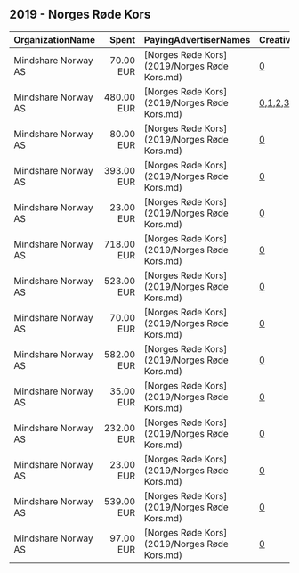 ## 2019 - Norges Røde Kors 
|OrganizationName|Spent|PayingAdvertiserNames|CreativeUrls|Impressions|Genders|AgeBrackets|CountryCodes|BillingAddresses|CandidateBallotInformation|
|:---|---:|:---|:---|---:|:---|:---|:---|:---|:---|
|Mindshare Norway AS|70.00 EUR|[Norges Røde Kors](2019/Norges Røde Kors.md)|[0](https://www.snap.com/political-ads/asset/76ff2971b3dc9974927765757befb036585fca3846ee9a85072ba97a461c3ce1?mediaType=mp4)|46,180||17-20|norway|"Kongens gate 6,Oslo,0153,NO"||
|Mindshare Norway AS|480.00 EUR|[Norges Røde Kors](2019/Norges Røde Kors.md)|[0](https://www.snap.com/political-ads/asset/eae7891273d3b81327514920025df5c61658f03341bceff3b45d620900215162?mediaType=mp4),[1](https://www.snap.com/political-ads/asset/3a23521a33827159b70cb23c1a5b1f0866df610e05652c147fe1e3af3ce87622?mediaType=png),[2](https://www.snap.com/political-ads/asset/2a05a7b6277f8811fa4419375b529f0819a3e6a444501f149360b0caa58dc32a?mediaType=mp4),[3](https://www.snap.com/political-ads/asset/65e5d087a2057098de22bd2bad0632f366f9cb88b6e01c37baa7dd7a1fe32652?mediaType=png),[4](https://www.snap.com/political-ads/asset/e433ce58d4b1e332c56a2b09c12a5715dec0ee25baae65b2fb162ffd9d4209a4?mediaType=png),[5](https://www.snap.com/political-ads/asset/456b26d3af7e1af98f630b2032536147e61bbbe14edd6bf5ecc21b7d5209376b?mediaType=mp4)|1,349,502||20+|norway|"Kongens gate 6,Oslo,0153,NO"||
|Mindshare Norway AS|80.00 EUR|[Norges Røde Kors](2019/Norges Røde Kors.md)|[0](https://www.snap.com/political-ads/asset/0ff2779fdd6887a8df7afdd457a4b28eaba96c6af92eb7b1427b8a340b6c0f43?mediaType=mp4)|56,313||17-20|norway|"Kongens gate 6,Oslo,0153,NO"||
|Mindshare Norway AS|393.00 EUR|[Norges Røde Kors](2019/Norges Røde Kors.md)|[0](https://www.snap.com/political-ads/asset/1e46c530e7b6d6ed4d46e30db4a62456cdd83f3accfa3813202e75f7c6ebdf00?mediaType=mp4)|97,733||25+|norway|"Kongens gate 6,Oslo,0153,NO"||
|Mindshare Norway AS|23.00 EUR|[Norges Røde Kors](2019/Norges Røde Kors.md)|[0](https://www.snap.com/political-ads/asset/d97a49121b4cc3e1efbe9f10d18235e333903d63a8ed745f4e1d9c7f8f76f029?mediaType=mp4)|13,063||17-20|norway|"Kongens gate 6,Oslo,0153,NO"||
|Mindshare Norway AS|718.00 EUR|[Norges Røde Kors](2019/Norges Røde Kors.md)|[0](https://www.snap.com/political-ads/asset/0ff2779fdd6887a8df7afdd457a4b28eaba96c6af92eb7b1427b8a340b6c0f43?mediaType=mp4)|359,315||17-20|norway|"Kongens gate 6,Oslo,0153,NO"||
|Mindshare Norway AS|523.00 EUR|[Norges Røde Kors](2019/Norges Røde Kors.md)|[0](https://www.snap.com/political-ads/asset/f385437bcf835fefa6b623c04b7b73ab9a0fd977705f46c47c0de86a493fb51a?mediaType=mp4)|282,902||17-20|norway|"Kongens gate 6,Oslo,0153,NO"||
|Mindshare Norway AS|70.00 EUR|[Norges Røde Kors](2019/Norges Røde Kors.md)|[0](https://www.snap.com/political-ads/asset/70ede038267bc8e01cfeb556c8d209095be5b66f6519c452d490b625c535abf6?mediaType=mp4)|50,127||17-20|norway|"Kongens gate 6,Oslo,0153,NO"||
|Mindshare Norway AS|582.00 EUR|[Norges Røde Kors](2019/Norges Røde Kors.md)|[0](https://www.snap.com/political-ads/asset/70ede038267bc8e01cfeb556c8d209095be5b66f6519c452d490b625c535abf6?mediaType=mp4)|316,412||17-20|norway|"Kongens gate 6,Oslo,0153,NO"||
|Mindshare Norway AS|35.00 EUR|[Norges Røde Kors](2019/Norges Røde Kors.md)|[0](https://www.snap.com/political-ads/asset/c17cc3050f93bd4d75df71f823e8a064c6f5b3b661ec5db0a98a911217be8d63?mediaType=mp4)|15,960||25+|norway|"Kongens gate 6,Oslo,0153,NO"||
|Mindshare Norway AS|232.00 EUR|[Norges Røde Kors](2019/Norges Røde Kors.md)|[0](https://www.snap.com/political-ads/asset/e4d65bbdd9594f4a55e3169b7767f6b6974181f43f3d81c6e9bb8adaa0595bbd?mediaType=mp4)|64,146||25+|norway|"Kongens gate 6,Oslo,0153,NO"||
|Mindshare Norway AS|23.00 EUR|[Norges Røde Kors](2019/Norges Røde Kors.md)|[0](https://www.snap.com/political-ads/asset/095f9e081ebf2a27233de088a475a34b12811a3d34ee7636f40f10970c6b0a9c?mediaType=mp4)|13,175||17-20|norway|"Kongens gate 6,Oslo,0153,NO"||
|Mindshare Norway AS|539.00 EUR|[Norges Røde Kors](2019/Norges Røde Kors.md)|[0](https://www.snap.com/political-ads/asset/dd4c08355b3b23247ac8fc993d9972dc0409ae12167a711db2f4d0c2afda8761?mediaType=mp4)|311,465||17-20|norway|"Kongens gate 6,Oslo,0153,NO"||
|Mindshare Norway AS|97.00 EUR|[Norges Røde Kors](2019/Norges Røde Kors.md)|[0](https://www.snap.com/political-ads/asset/dd4c08355b3b23247ac8fc993d9972dc0409ae12167a711db2f4d0c2afda8761?mediaType=mp4)|69,775||17-20|norway|"Kongens gate 6,Oslo,0153,NO"||
